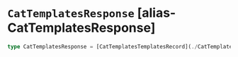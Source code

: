 # `CatTemplatesResponse` [alias-CatTemplatesResponse]
```typescript
type CatTemplatesResponse = [CatTemplatesTemplatesRecord](./CatTemplatesTemplatesRecord.md)[];
```
